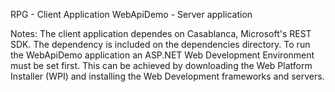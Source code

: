 RPG - Client Application
WebApiDemo - Server application

Notes:
The client application dependes on Casablanca, Microsoft's REST SDK. The dependency is included on the dependencies directory.
To run the WebApiDemo application an ASP.NET Web Development Environment must be set first. This can be achieved by downloading the Web Platform Installer (WPI) and installing the Web Development frameworks and servers.
